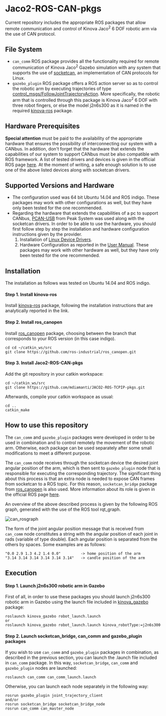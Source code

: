 # Jaco2-ROS-CAN-pkgs
Current repository includes the appropriate ROS packages that allow remote communication and control of Kinova Jaco<sup>2</sup> 6 DOF robotic arm via the use of CAN protocol. 

## File System
- `can_comm` ROS package provides all the functionality required for remote communication of Kinova Jaco<sup>2</sup> Gazebo simulation with any system that supports the use of [socketcan](https://github.com/linux-can/can-utils), an implementation of CAN protocols for Linux.    
- `gazebo_plugin` ROS package offers a ROS action server so as to control the robotic arm by executing trajectories of type [control_msgs/FollowJointTrajectoryAction](http://docs.ros.org/hydro/api/control_msgs/html/action/FollowJointTrajectory.html). More specifically, the robotic arm that is controlled through this package is Kinova Jaco<sup>2</sup> 6 DOF with three robot fingers, or else the model j2n6s300 as it is named in the required [kinova-ros](https://github.com/Kinovarobotics/kinova-ros#installation) package.

## Hardware Prerequisites
**Special attention** must be paid to the availability of the appropriate hardware that ensures the possibility of interconnecting our system with a CANbus. In addition, don't forget that the hardware that extends the capabilities of our system to support CANbus must be also compatible with ROS framework. A list of tested drivers and devices is given in the official ROS page [here](http://wiki.ros.org/socketcan_interface?distro=melodic). At the moment of writing, a safe enough solution is to use one of the above listed devices along with socketcan drivers. 

## Supported Versions and Hardware
- The configuration used was 64 bit Ubuntu 14.04 and ROS indigo. These packages may work with other configurations as well, but they have only been tested for the one recommended.
- Regarding the hardware that extends the capabilities of a pc to support CANbus, [PCAN-USB](https://www.peak-system.com/PCAN-USB.199.0.html?&L=1) from Peak System was used along with the socketcan drivers. In order to be able to use the hardware, you should first follow step by step the installation and hardware configuration instructions given by the provider.
   1. Installation of [Linux Device Drivers](https://www.peak-system.com/fileadmin/media/linux/index.htm).
   2. Hardware Configuration as reported in the [User Manual](https://www.peak-system.com/produktcd/Pdf/English/PCAN-USB_UserMan_eng.pdf).
   These packages may work with other hardware as well, but they have only been tested for the one recommended.

## Installation
The installation as follows was tested on Ubuntu 14.04 and ROS indigo.

#### Step 1. Install kinova-ros
Install [kinova-ros](https://github.com/Kinovarobotics/kinova-ros#installation) package, following the installation instructions that are analytically reported in the link.

#### Step 2. Install ros_canopen
Install [ros_canopen](https://github.com/ros-industrial/ros_canopen) package, choosing between the branch that corresponds to your ROS version (in this case indigo).
```
cd cd ~/catkin_ws/src
git clone https://github.com/ros-industrial/ros_canopen.git
```

#### Step 3. Install Jaco2-ROS-CAN-pkgs
Add the git repository in your catkin workspace:
```
cd ~/catkin_ws/src
git clone https://github.com/mdiamanti/JACO2-ROS-TCPIP-pkgs.git
```
Afterwards, compile your catkin workspace as usual:
```
cd ..
catkin_make
```
## How to use this repository
The `can_comm` and `gazebo_plugin` packages were developed in order to be used in combination and to control remotely the movement of the robotic arm. Otherwise, each package can be used separately after some small modifications to meet a different purpose. 

The `can_comm` node receives through the socketcan device the desired joint angular position of the arm, which is then sent to `gazebo_plugin` node that is responsible for executing the corresponding trajectory. The significant thing about this process is that an extra node is needed to expose CAN frames from socketcan to a ROS topic. For this reason, `socketcan_bridge` package from [ros_canopen](https://github.com/ros-industrial/ros_canopen) is also used. More information about its role is given in the official ROS page [here](http://wiki.ros.org/socketcan_bridge?distro=melodic).

An overview of the above described process is given by the following ROS graph, generated with the use of the ROS tool rqt_graph.

![can_rosgraph](https://user-images.githubusercontent.com/39567867/43530243-bfb9b44c-95b5-11e8-88d9-71f7507c367b.png)

The form of the joint angular position message that is received from `can_comm` node constitutes a string with the angular position of each joint in rads (variable of type double). Each angular position is separated from the others by spaces. Some examples are as follows:
```
"0.0 2.9 1.3 4.2 1.4 0.0"         -> home position of the arm
"3.14 3.14 3.14 3.14 3.14 3.14"   -> candle position of the arm
```
## Execution

#### Step 1. Launch j2n6s300 robotic arm in Gazebo
First of all, in order to use these packages you should launch j2n6s300 robotic arm in Gazebo using the launch file included in [kinova_gazebo](https://github.com/Kinovarobotics/kinova-ros/tree/master/kinova_gazebo) package:
```
roslaunch kinova_gazebo robot_launch.launch 
or
roslaunch kinova_gazebo robot_launch.launch kinova_robotType:=j2n6s300
```

#### Step 2. Launch socketcan_bridge, can_comm and gazebo_plugin packages
If you wish to use `can_comm` and `gazebo_plugin` packages in combination, as described in the previous section, you can launch the .launch file included in `can_comm` package. In this way, `socketcan_bridge`, `can_comm` and `gazebo_plugin` nodes are launched:
```
roslaunch can_comm can_comm_launch.launch
```
Otherwise, you can launch each node separately in the following way:
```
rosrun gazebo_plugin joint_trajectory_client
and/or
rosrun socketcan_bridge socketcan_bridge_node
rosrun can_comm can_master_node
```
